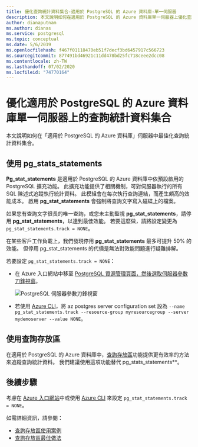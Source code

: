 ```yaml
---
title: 優化查詢統計資料集合-適用於 PostgreSQL 的 Azure 資料庫-單一伺服器
description: 本文說明如何在適用於 PostgreSQL 的 Azure 資料庫單一伺服器上優化查詢統計資料集合
author: dianaputnam
ms.author: dianas
ms.service: postgresql
ms.topic: conceptual
ms.date: 5/6/2019
ms.openlocfilehash: f467f01118470eb51f7decf3bd6457917c566723
ms.sourcegitcommit: 877491bd46921c11dd478bd25fc718ceee2dcc08
ms.contentlocale: zh-TW
ms.lasthandoff: 07/02/2020
ms.locfileid: "74770164"
---
```

# <a name="optimize-query-statistics-collection-on-an-azure-database-for-postgresql---single-server"></a>優化適用於 PostgreSQL 的 Azure 資料庫單一伺服器上的查詢統計資料集合
本文說明如何在「適用於 PostgreSQL 的 Azure 資料庫」伺服器中最佳化查詢統計資料集合。

## <a name="use-pg_stats_statements"></a>使用 pg_stats_statements
**Pg_stat_statements** 是適用於 PostgreSQL 的 Azure 資料庫中依預設啟用的 PostgreSQL 擴充功能。 此擴充功能提供了相關機制，可對伺服器執行的所有 SQL 陳述式追蹤執行統計資料。 此模組會在每次執行查詢連結，而產生頗高的效能成本。 啟用 **pg_stat_statements** 會強制將查詢文字寫入磁碟上的檔案。

如果您有查詢文字很長的唯一查詢，或您未主動監視 **pg_stat_statements**，請停用 **pg_stat_statements**，以達到最佳效能。 若要這麼做，請將設定變更為 `pg_stat_statements.track = NONE`。

在某些客戶工作負載上，我們發現停用 **pg_stat_statements** 最多可提升 50% 的效能。 但停用 pg_stat_statements 的代價是無法對效能問題進行疑難排解。

若要設定 `pg_stat_statements.track = NONE`：

- 在 Azure 入口網站中移至 [PostgreSQL 資源管理頁面，然後選取伺服器參數刀鋒視窗](howto-configure-server-parameters-using-portal.md)。

  ![PostgreSQL 伺服器參數刀鋒視窗](./media/howto-optimize-query-stats-collection/pg_stats_statements_portal.png)

- 若使用 [Azure CLI](howto-configure-server-parameters-using-cli.md)，將 az postgres server configuration set 設為 `--name pg_stat_statements.track --resource-group myresourcegroup --server mydemoserver --value NONE`。

## <a name="use-the-query-store"></a>使用查詢存放區 
在適用於 PostgreSQL 的 Azure 資料庫中，[查詢存放區](concepts-query-store.md)功能提供更有效率的方法來追蹤查詢統計資料。 我們建議使用這項功能替代 pg_stats_statements**。 

## <a name="next-steps"></a>後續步驟
考慮在 [Azure 入口網站](howto-configure-server-parameters-using-portal.md)中或使用 [Azure CLI](howto-configure-server-parameters-using-cli.md) 來設定 `pg_stat_statements.track = NONE`。

如需詳細資訊，請參閱： 
- [查詢存放區使用案例](concepts-query-store-scenarios.md) 
- [查詢存放區最佳做法](concepts-query-store-best-practices.md) 

